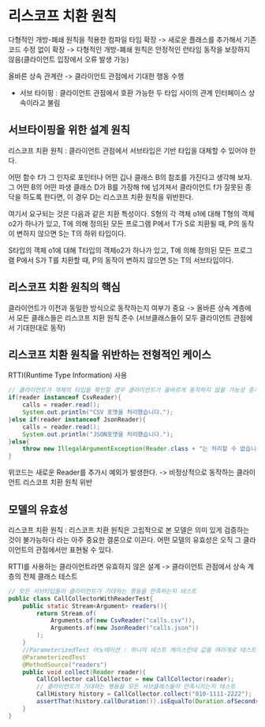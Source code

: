 # 리스코프 치환 원칙
다형적인 개방-폐쇄 원칙을 적용한 컴파일 타임 확장 -> 새로운 플래스를 추가해서 기존 코드 수정 없이 확장 -> 다형적인 개방-폐쇄 원칙은 안정적인 런타임 동작을 보장하지 않음(클라이언트 입장에서 오류 발생 가능)

올바른 상속 관계란 -> 클라이언트 관점에서 기대한 행동 수행

- 서브 타이핑 : 클라이언트 관점에서 호환 가능한 두 타입 사이의 관계 인터페이스 상속이라고 불림

## 서브타이핑을 위한 설계 원칙
리스코프 치환 원칙 : 클라이언트 관점에서 서브타입은 기반 타입을 대체할 수 있어야 한다.

어떤 함수 f가 그 인자로 포인터나 어떤 깁나 클래스 B의 참조를 가진다고 생각해 보자. 그 어떤 B의 어떤 파생 클래스 D가 B를 가장해 f에 넘겨져서 클라이언트 f가 잘못된 종닥을 하도록 한다면, 이 경우 D는 리스코프 치환 원칙을 위반한다.

여기서 요구되는 것은 다음과 같은 치환 특성이다. S형의 각 객체 o1에 대해 T형의 객체 o2가 하나가 있고, T에 의해 정의된 모든 프로그램 P에서 T가 S로 치환될 때, P의 동작이 변하지 않으면 S는 T의 하위 타입이다.

S타입의 객체 o1에 대해 T타입의 객체o2가 하나가 있고, T에 의해 정의된 모든 프로그램 P에서 S가 T를 치환할 때, P의 동작이 변하지 않으면 S는 T의 서브타입이다.

## 리스코프 치환 원칙의 핵심
클라이언트가 이전과 동일한 방식으로 동작하는지 여부가 중요 -> 올바른 상속 계층에서 모든 클래스들은 리스코프 치환 원칙 준수 (서브클래스들이 모두 클라이언트 관점에서 기대한대로 동작)

## 리스코프 치환 원칙을 위반하는 전형적인 케이스
RTTI(Runtime Type Information) 사용
```java
// 클라이언트가 객체의 타입을 확인할 경우 클라이언트가 올바르게 동작하지 않을 가능성 증가
if(reader instanceof CsvReader){ 
    calls = reader.read();
    System.out.println("CSV 포맷을 처리했습니다.");
}else if(reader instanceof JsonReader){
    calls = reader.read();
    System.out.println("JSON포맷을 처리했습니다.");
}else{
    throw new IllegalArgumentException(Reader.class + "는 처리할 수 없습니다.");
}
```

위코드는 새로운 Reader를 추가시 예외가 발생한다. ->  비정상적으로 동작하는 클라이언트 리스코프 치환 원칙 위반

## 모델의 유효성
리스코프 치환 원칙 : 리스코프 치환 원칙은 고립적으로 본 모델은 의미 있게 검증하는 것이 불가능하다 라는 아주 중요한 결론으로 이끈다. 어떤 모델의 유효성은 오직 그 클라이언트의 관점에서만 표현될 수 있다.

RTTI를 사용하는 클라이언트라면 유효하지 않은 설계 -> 클라이언트 관점에서 상속 계층의 전체 클래스 테스트

```java
// 모든 서브타입들이 클라이언트가 기대하는 행동을 만족하는지 테스트
public class CallCollectorWithReaderTest{
    public static Stream<Argument> readers(){
        return Stream.of(
            Arguments.of(new CsvReader("calls.csv")),
            Arguments.of(new JsonReader("calls.json"))
        );
    }
    //ParameterizedTest 어노테이션 : 하나의 테스트 케이스인데 값을 여러개로 테스트 할때
    @ParameterizedTest
    @MethodSource("readers")
    public void collect(Reader reader){
        CallCollector callCollector = new CallCollector(reader);
        // 클라이언트가 기대하는 행동을 모든 서브클래스들이 만족시키는지 테스트
        CallHistory history = CallCollector.collect("010-1111-2222");
        assertThat(history.callDuration()).isEqualTo(Duration.ofSeconds(159));
    }
}
```
